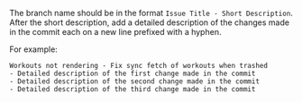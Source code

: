 The branch name should be in the format `Issue Title - Short Description`.
After the short description, add a detailed description of the changes made in the commit each on a new line prefixed with a hyphen.

For example:
```
Workouts not rendering - Fix sync fetch of workouts when trashed
- Detailed description of the first change made in the commit
- Detailed description of the second change made in the commit
- Detailed description of the third change made in the commit
```
